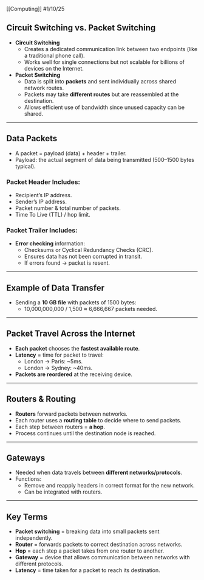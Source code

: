 [[Computing]]
#1/10/25 
## Circuit Switching vs. Packet Switching

- **Circuit Switching**
    - Creates a dedicated communication link between two endpoints (like a traditional phone call).
    - Works well for single connections but not scalable for billions of devices on the Internet.
- **Packet Switching**
    - Data is split into **packets** and sent individually across shared network routes.
    - Packets may take **different routes** but are reassembled at the destination.
    - Allows efficient use of bandwidth since unused capacity can be shared.

---
## Data Packets
- A packet = payload (data) + header + trailer.
- Payload: the actual segment of data being transmitted (500–1500 bytes typical).
### Packet Header Includes:
- Recipient’s IP address.
- Sender’s IP address.
- Packet number & total number of packets.
- Time To Live (TTL) / hop limit.
### Packet Trailer Includes:
- **Error checking** information:
    - Checksums or Cyclical Redundancy Checks (CRC).
    - Ensures data has not been corrupted in transit.
    - If errors found → packet is resent.

---
## Example of Data Transfer
- Sending a **10 GB file** with packets of 1500 bytes:
    - 10,000,000,000 / 1,500 ≈ 6,666,667 packets needed.

---
## Packet Travel Across the Internet

- **Each packet** chooses the **fastest available route**.
- **Latency** = time for packet to travel:
    - London → Paris: ~5ms.
    - London → Sydney: ~40ms.
- **Packets are reordered** at the receiving device.

---
## Routers & Routing
- **Routers** forward packets between networks.
- Each router uses a **routing table** to decide where to send packets.
- Each step between routers = **a hop**.
- Process continues until the destination node is reached.

---
## Gateways
- Needed when data travels between **different networks/protocols**.
- Functions:
    - Remove and reapply headers in correct format for the new network.
    - Can be integrated with routers.

---
## Key Terms 
- **Packet switching** = breaking data into small packets sent independently.
- **Router** = forwards packets to correct destination across networks.
- **Hop** = each step a packet takes from one router to another.
- **Gateway** = device that allows communication between networks with different protocols.
- **Latency** = time taken for a packet to reach its destination.